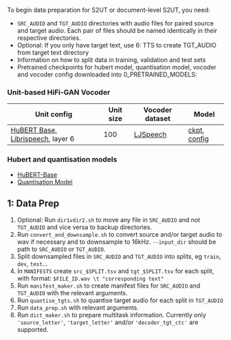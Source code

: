 

To begin data preparation for S2UT or document-level S2UT, you need:
- `SRC_AUDIO` and `TGT_AUDIO` directories with audio files for paired source and target audio. Each pair of files should be named identically in their respective directories.
- Optional: If you only have target text, use 6: TTS to create TGT_AUDIO from target text directory
- Information on how to split data in training, validation and test sets
- Pretrained checkpoints for hubert model, quantisation model, vocoder and vocoder config downloaded into 0_PRETRAINED_MODELS:
  
### Unit-based HiFi-GAN Vocoder
Unit config | Unit size | Vocoder dataset | Model
|---|---|---|---
[HuBERT Base, Librispeech](https://github.com/fairinternal/fairseq-py/tree/main/examples/hubert), layer 6 | 100 | [LJSpeech](https://keithito.com/LJ-Speech-Dataset/) | [ckpt](https://dl.fbaipublicfiles.com/fairseq/speech_to_speech/vocoder/code_hifigan/hubert_base_100_lj/g_00500000), [config](https://dl.fbaipublicfiles.com/fairseq/speech_to_speech/vocoder/code_hifigan/hubert_base_100_lj/config.json)

### Hubert and quantisation models
* [HuBERT-Base](https://dl.fbaipublicfiles.com/hubert/hubert_base_ls960.pt)
* [Quantisation Model](https://dl.fbaipublicfiles.com/textless_nlp/gslm/hubert/km100/km.bin)

## 1: Data Prep

1. Optional: Run `dir1vdir2.sh` to move any file in `SRC_AUDIO` and not `TGT_AUDIO` and vice versa to backup directories.
2. Run `convert_and_downsample.sh` to convert source and/or target audio to wav if necessary and to downsample to 16kHz. `--input_dir` should be path to `SRC_AUDIO` or `TGT_AUDIO`.
3. Split downsampled files in `SRC_AUDIO` and `TGT_AUDIO` into splits, eg `train`, `dev`, `test`...
4. In `MANIFESTS` create `src_$SPLIT.tsv` and `tgt_$SPLIT.tsv` for each split, with format:
`$FILE_ID.wav \t "corresponding text"`
1. Run `manifest_maker.sh` to create manifest files for `SRC_AUDIO` and `TGT_AUDIO` with the relevant arguments.
2. Run `quantise_tgts.sh` to quantise target audio for each split in `TGT_AUDIO`
3. Run `data_prep.sh` with relevant arguments.
4. Run `dict_maker.sh` to prepare multitask information. Currently only `'source_letter'`, `'target_letter'` and/or `'decoder_tgt_ctc'` are supported.
